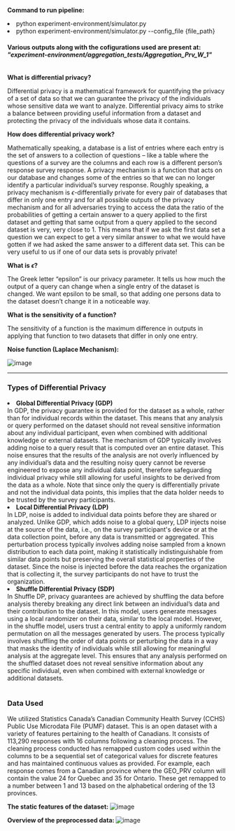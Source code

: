 <b>Command to run pipeline:</b>
<li>python experiment-environment/simulator.py</li>
<li>python experiment-environment/simulator.py --config_file {file_path}</li>

#### Various outputs along with the cofigurations used are present at: ***"experiment-environment/aggregation_tests/Aggregation_Prv_W_1"***
<br>
<b>What is differential privacy?</b>

Differential privacy is a mathematical framework for quantifying the privacy of a set of data so that we can guarantee the privacy of the individuals whose sensitive data we want to analyze. Differential privacy aims to strike a balance between providing useful information from a dataset and protecting the privacy of the individuals whose data it contains.

<b>How does differential privacy work?</b>

Mathematically speaking, a database is a list of entries where each entry is the set of answers to a collection of questions – like a table where the questions of a survey are the columns and each row is a different person’s response survey response. A privacy mechanism is a function that acts on our database and changes some of the entries so that we can no longer identify a particular individual’s survey response. Roughly speaking, a privacy mechanism is $\epsilon$-differentially private for every pair of databases that differ in only one entry and for all possible outputs of the privacy mechanism and for all adversaries trying to access the data the ratio of the probabilities of getting a certain answer to a query applied to the first dataset and getting that same output from a query applied to the second dataset is very, very close to 1. This means that if we ask the first data set a question we can expect to get a very similar answer to what we would have gotten if we had asked the same answer to a different data set. This can be very useful to us if one of our data sets is provably private!

<b>What is $\epsilon$?</b>

The Greek letter “epsilon” is our privacy parameter. It tells us how much the output of a query can change when a single entry of the dataset is changed. We want epsilon to be small, so that adding one persons data to the dataset doesn’t change it in a noticeable way.

<b>What is the sensitivity of a function?</b>

The sensitivity of a function is the maximum difference in outputs in applying that function to two datasets that differ in only one entry.

<b>Noise function (Laplace Mechanism):</b>

![image](https://github.com/PHACDataHub/statscan-phac-diffpriv-collab/assets/46490790/60724929-50f5-4ed1-9b5a-e45233ac9424)
<br>
<hr>

### Types of Differential Privacy
<li> <b>Global Differential Privacy (GDP) </b> <br>
In GDP, the privacy guarantee is provided for the dataset as a whole, rather than for individual records
within the dataset. This means that any analysis or query performed on the dataset should not reveal
sensitive information about any individual participant, even when combined with additional knowledge
or external datasets.
The mechanism of GDP typically involves adding noise to a query result that is computed over an entire
dataset. This noise ensures that the results of the analysis are not overly influenced by any individual’s
data and the resulting noisy query cannot be reverse engineered to expose any individual data point,
therefore safeguarding individual privacy while still allowing for useful insights to be derived from the
data as a whole.
Note that since only the query is differentially private and not the individual data points, this implies
that the data holder needs to be trusted by the survey participants. </li>
<li> <b> Local Differential Privacy (LDP) </b> <br>
In LDP, noise is added to individual data points before they are shared or analyzed. Unlike GDP, which
adds noise to a global query, LDP injects noise at the source of the data, i.e., on the survey participant's
device or at the data collection point, before any data is transmitted or aggregated. This perturbation
process typically involves adding noise sampled from a known distribution to each data point, making it
statistically indistinguishable from similar data points but preserving the overall statistical properties of
the dataset.
Since the noise is injected before the data reaches the organization that is collecting it, the survey
participants do not have to trust the organization.</li>
<li> <b> Shuffle Differential Privacy (SDP) </b> <br>
In Shuffle DP, privacy guarantees are achieved by shuffling the data before analysis thereby breaking any
direct link between an individual’s data and their contribution to the dataset. In this model, users
generate messages using a local randomizer on their data, similar to the local model. However, in the
shuffle model, users trust a central entity to apply a uniformly random permutation on all the messages
generated by users.
The process typically involves shuffling the order of data points or perturbing the data in a way that
masks the identity of individuals while still allowing for meaningful analysis at the aggregate level. This
ensures that any analysis performed on the shuffled dataset does not reveal sensitive information about
any specific individual, even when combined with external knowledge or additional datasets.
</li>
<br>

### Data Used
We utilized Statistics Canada’s Canadian Community Health Survey (CCHS) Public Use Microdata File (PUMF) dataset. This is an open dataset with a variety of features pertaining to the health of Canadians. It consists of 113,290 responses with 16 columns following a cleaning process. The cleaning process conducted has remapped custom codes used within the columns to be a sequential set of categorical values for discrete features and has maintained continuous values as provided. For example, each response comes from a Canadian province where the GEO_PRV column will contain the value 24 for Quebec and 35 for Ontario. These get remapped to a number between 1 and 13 based on the alphabetical ordering of the 13 provinces.

<b> The static features of the dataset: </b>
![image](https://github.com/PHACDataHub/statscan-phac-diffpriv-collab/assets/46490790/9b416da4-5db9-4ef5-84fc-3ddd4028805d)

<b> Overview of the preprocessed data: </b>
![image](https://github.com/PHACDataHub/statscan-phac-diffpriv-collab/assets/46490790/0f974879-973b-4aa3-8c5f-04fffa029d18)













